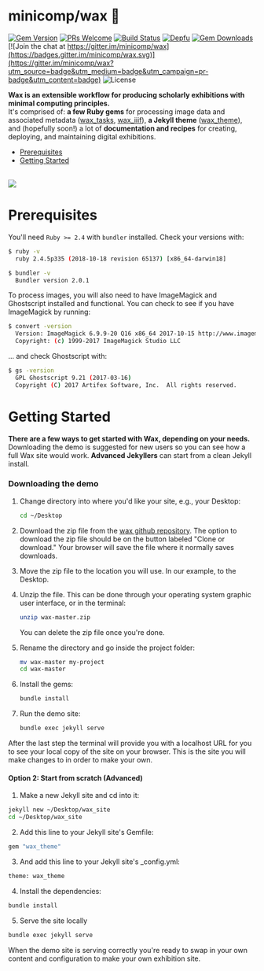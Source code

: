 # minicomp/wax 🐝
[![Gem Version](https://badge.fury.io/rb/wax_theme.svg)](https://badge.fury.io/rb/wax_tasks)
[![PRs Welcome](https://img.shields.io/badge/PRs-welcome-brightgreen.svg?style=flat-square)](http://makeapullrequest.com)
[![Build Status](https://travis-ci.com/minicomp/wax.svg?branch=master)](https://travis-ci.com/minicomp/wax)
[![Depfu](https://badges.depfu.com/badges/9d4da973f2cd2680c11ca34738c2dfb2/overview.svg)](https://depfu.com/github/minicomp/wax?project_id=10550)
[![Gem Downloads](https://img.shields.io/gem/dt/wax_theme.svg?color=046d0b)](https://badge.fury.io/rb/wax_theme)
[![Join the chat at https://gitter.im/minicomp/wax](https://badges.gitter.im/minicomp/wax.svg)](https://gitter.im/minicomp/wax?utm_source=badge&utm_medium=badge&utm_campaign=pr-badge&utm_content=badge)
![License](https://img.shields.io/github/license/minicomp/wax_tasks.svg?color=c6a1e0) 





__Wax is an extensible workflow for producing scholarly exhibitions with minimal computing principles.__<br>
It's comprised of: __a few Ruby gems__ for processing image data and associated metadata ([wax_tasks](https://github.com/minicomp/wax_tasks/), [wax_iiif](https://github.com/minicomp/wax_iiif/)), __a Jekyll theme__ ([wax_theme](https://github.com/minicomp/wax/)), and (hopefully soon!) a lot of __documentation and recipes__ for creating, deploying, and maintaining digital exhibitions.


- [Prerequisites](#Prerequisites)
- [Getting Started](#Getting-Started)

<br>

<a href="https://minicomp.github.io/wax/">
  <img src="https://raw.githubusercontent.com/minicomp/wiki/master/assets/wax_screen.gif"/>
</a>

<br>

# Prerequisites


You'll need `Ruby >= 2.4` with `bundler` installed. Check your versions with:

```bash
$ ruby -v
  ruby 2.4.5p335 (2018-10-18 revision 65137) [x86_64-darwin18]

$ bundler -v
  Bundler version 2.0.1
```

To process images, you will also need to have ImageMagick and Ghostscript installed and functional. You can check to see if you have ImageMagick by running:

```bash
$ convert -version
  Version: ImageMagick 6.9.9-20 Q16 x86_64 2017-10-15 http://www.imagemagick.org
  Copyright: (c) 1999-2017 ImageMagick Studio LLC
```

... and check Ghostscript with:
```bash
$ gs -version
  GPL Ghostscript 9.21 (2017-03-16)
  Copyright (C) 2017 Artifex Software, Inc.  All rights reserved.
```


# Getting Started

__There are a few ways to get started with Wax, depending on your needs.__ Downloading the demo is suggested for new users so you can see how a full Wax site would work. __Advanced Jekyllers__ can start from a clean Jekyll install.

### Downloading the demo

1. Change directory into where you'd like your site, e.g., your Desktop:
    ```sh
    cd ~/Desktop
    ```
2. Download the zip file from the [wax github repository](https://github.com/minicomp/wax/). The option to download the zip file should be on the button labeled "Clone or download." Your browser will save the file where it normally saves downloads.

3. Move the zip file to the location you will use. In our example, to the Desktop.

4. Unzip the file. This can be done through your operating system graphic user interface, or in the terminal:
    ```sh
    unzip wax-master.zip
    ```
    You can delete the zip file once you're done.

5. Rename the directory and go inside the project folder:
    ```sh
    mv wax-master my-project
    cd wax-master
    ```

6. Install the gems:
    ```sh
    bundle install
    ```
7. Run the demo site:
    ```sh
    bundle exec jekyll serve
    ```
After the last step the terminal will provide you with a localhost URL for you to see your local copy of the site on your browser. This is the site you will make changes to in order to make your own.

#### Option 2: Start from scratch (Advanced)

1. Make a new Jekyll site and cd into it:
  ```sh
  jekyll new ~/Desktop/wax_site
  cd ~/Desktop/wax_site
  ```
2. Add this line to your Jekyll site's Gemfile:
  ```sh
  gem "wax_theme"
  ```
3. And add this line to your Jekyll site's \_config.yml:
  ```sh
  theme: wax_theme
  ```
4. Install the dependencies:
  ```sh
  bundle install
  ```
5. Serve the site locally
  ```sh
  bundle exec jekyll serve
  ```

 When the demo site is serving correctly you're ready to swap in your own content and configuration to make your own exhibition site.
